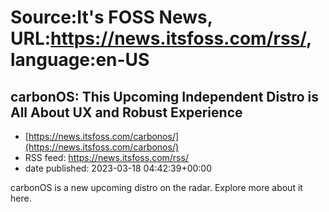 # Source:It's FOSS News, URL:https://news.itsfoss.com/rss/, language:en-US

## carbonOS: This Upcoming Independent Distro is All About UX and Robust Experience
 - [https://news.itsfoss.com/carbonos/](https://news.itsfoss.com/carbonos/)
 - RSS feed: https://news.itsfoss.com/rss/
 - date published: 2023-03-18 04:42:39+00:00

carbonOS is a new upcoming distro on the radar. Explore more about it here.

